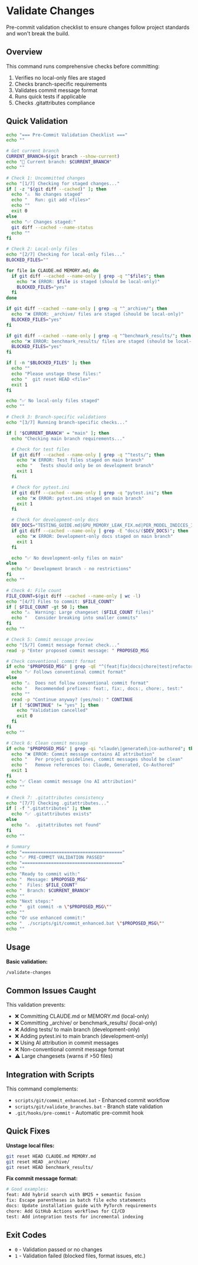 # Validate Changes

Pre-commit validation checklist to ensure changes follow project standards and won't break the build.

## Overview

This command runs comprehensive checks before committing:
1. Verifies no local-only files are staged
2. Checks branch-specific requirements
3. Validates commit message format
4. Runs quick tests if applicable
5. Checks .gitattributes compliance

## Quick Validation

```bash
echo "=== Pre-Commit Validation Checklist ==="
echo ""

# Get current branch
CURRENT_BRANCH=$(git branch --show-current)
echo "📍 Current branch: $CURRENT_BRANCH"
echo ""

# Check 1: Uncommitted changes
echo "[1/7] Checking for staged changes..."
if [ -z "$(git diff --cached)" ]; then
  echo "⚠️  No changes staged"
  echo "   Run: git add <files>"
  echo ""
  exit 0
else
  echo "✅ Changes staged:"
  git diff --cached --name-status
  echo ""
fi

# Check 2: Local-only files
echo "[2/7] Checking for local-only files..."
BLOCKED_FILES=""

for file in CLAUDE.md MEMORY.md; do
  if git diff --cached --name-only | grep -q "^$file$"; then
    echo "❌ ERROR: $file is staged (should be local-only)"
    BLOCKED_FILES="yes"
  fi
done

if git diff --cached --name-only | grep -q "^_archive/"; then
  echo "❌ ERROR: _archive/ files are staged (should be local-only)"
  BLOCKED_FILES="yes"
fi

if git diff --cached --name-only | grep -q "^benchmark_results/"; then
  echo "❌ ERROR: benchmark_results/ files are staged (should be local-only)"
  BLOCKED_FILES="yes"
fi

if [ -n "$BLOCKED_FILES" ]; then
  echo ""
  echo "Please unstage these files:"
  echo "  git reset HEAD <file>"
  exit 1
fi

echo "✅ No local-only files staged"
echo ""

# Check 3: Branch-specific validations
echo "[3/7] Running branch-specific checks..."

if [ "$CURRENT_BRANCH" = "main" ]; then
  echo "Checking main branch requirements..."

  # Check for test files
  if git diff --cached --name-only | grep -q "^tests/"; then
    echo "❌ ERROR: Test files staged on main branch"
    echo "   Tests should only be on development branch"
    exit 1
  fi

  # Check for pytest.ini
  if git diff --cached --name-only | grep -q "pytest.ini"; then
    echo "❌ ERROR: pytest.ini staged on main branch"
    exit 1
  fi

  # Check for development-only docs
  DEV_DOCS="TESTING_GUIDE.md|GPU_MEMORY_LEAK_FIX.md|PER_MODEL_INDICES_IMPLEMENTATION.md"
  if git diff --cached --name-only | grep -E "docs/($DEV_DOCS)"; then
    echo "❌ ERROR: Development-only docs staged on main branch"
    exit 1
  fi

  echo "✅ No development-only files on main"
else
  echo "✅ Development branch - no restrictions"
fi
echo ""

# Check 4: File count
FILE_COUNT=$(git diff --cached --name-only | wc -l)
echo "[4/7] Files to commit: $FILE_COUNT"
if [ $FILE_COUNT -gt 50 ]; then
  echo "⚠️  Warning: Large changeset ($FILE_COUNT files)"
  echo "   Consider breaking into smaller commits"
fi
echo ""

# Check 5: Commit message preview
echo "[5/7] Commit message format check..."
read -p "Enter proposed commit message: " PROPOSED_MSG

# Check conventional commit format
if echo "$PROPOSED_MSG" | grep -qE "^(feat|fix|docs|chore|test|refactor|style|perf):"; then
  echo "✅ Follows conventional commit format"
else
  echo "⚠️  Does not follow conventional commit format"
  echo "   Recommended prefixes: feat:, fix:, docs:, chore:, test:"
  echo ""
  read -p "Continue anyway? (yes/no): " CONTINUE
  if [ "$CONTINUE" != "yes" ]; then
    echo "Validation cancelled"
    exit 0
  fi
fi
echo ""

# Check 6: Clean commit message
if echo "$PROPOSED_MSG" | grep -qi "claude\|generated\|co-authored"; then
  echo "❌ ERROR: Commit message contains AI attribution"
  echo "   Per project guidelines, commit messages should be clean"
  echo "   Remove references to: Claude, Generated, Co-Authored"
  exit 1
fi
echo "✅ Clean commit message (no AI attribution)"
echo ""

# Check 7: .gitattributes consistency
echo "[7/7] Checking .gitattributes..."
if [ -f ".gitattributes" ]; then
  echo "✅ .gitattributes exists"
else
  echo "⚠️  .gitattributes not found"
fi
echo ""

# Summary
echo "======================================"
echo "✅ PRE-COMMIT VALIDATION PASSED"
echo "======================================"
echo ""
echo "Ready to commit with:"
echo "  Message: $PROPOSED_MSG"
echo "  Files: $FILE_COUNT"
echo "  Branch: $CURRENT_BRANCH"
echo ""
echo "Next steps:"
echo "  git commit -m \"$PROPOSED_MSG\""
echo ""
echo "Or use enhanced commit:"
echo "  ./scripts/git/commit_enhanced.bat \"$PROPOSED_MSG\""
echo ""
```

## Usage

**Basic validation:**
```bash
/validate-changes
```

## Common Issues Caught

This validation prevents:
- ❌ Committing CLAUDE.md or MEMORY.md (local-only)
- ❌ Committing _archive/ or benchmark_results/ (local-only)
- ❌ Adding tests/ to main branch (development-only)
- ❌ Adding pytest.ini to main branch (development-only)
- ❌ Using AI attribution in commit messages
- ❌ Non-conventional commit message format
- ⚠️  Large changesets (warns if >50 files)

## Integration with Scripts

This command complements:
- `scripts/git/commit_enhanced.bat` - Enhanced commit workflow
- `scripts/git/validate_branches.bat` - Branch state validation
- `.git/hooks/pre-commit` - Automatic pre-commit hook

## Quick Fixes

**Unstage local files:**
```bash
git reset HEAD CLAUDE.md MEMORY.md
git reset HEAD _archive/
git reset HEAD benchmark_results/
```

**Fix commit message format:**
```bash
# Good examples:
feat: Add hybrid search with BM25 + semantic fusion
fix: Escape parentheses in batch file echo statements
docs: Update installation guide with PyTorch requirements
chore: Add GitHub Actions workflows for CI/CD
test: Add integration tests for incremental indexing
```

## Exit Codes

- `0` - Validation passed or no changes
- `1` - Validation failed (blocked files, format issues, etc.)
